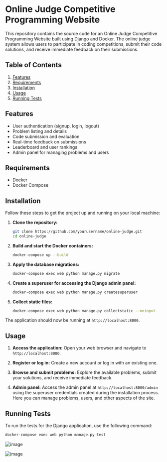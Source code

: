 # Online Judge Competitive Programming Website

This repository contains the source code for an Online Judge Competitive Programming Website built using Django and Docker. The online judge system allows users to participate in coding competitions, submit their code solutions, and receive immediate feedback on their submissions.

## Table of Contents

1. [Features](#features)
2. [Requirements](#requirements)
3. [Installation](#installation)
4. [Usage](#usage)
5. [Running Tests](#running-tests)

## Features

- User authentication (signup, login, logout)
- Problem listing and details
- Code submission and evaluation
- Real-time feedback on submissions
- Leaderboard and user rankings
- Admin panel for managing problems and users

## Requirements

- Docker
- Docker Compose

## Installation

Follow these steps to get the project up and running on your local machine:

1. **Clone the repository:**
    ```bash
    git clone https://github.com/yourusername/online-judge.git
    cd online-judge
    ```

2. **Build and start the Docker containers:**
    ```bash
    docker-compose up --build
    ```

3. **Apply the database migrations:**
    ```bash
    docker-compose exec web python manage.py migrate
    ```

4. **Create a superuser for accessing the Django admin panel:**
    ```bash
    docker-compose exec web python manage.py createsuperuser
    ```

5. **Collect static files:**
    ```bash
    docker-compose exec web python manage.py collectstatic --noinput
    ```

The application should now be running at `http://localhost:8000`.

## Usage

1. **Access the application:**
   Open your web browser and navigate to `http://localhost:8000`.

2. **Register or log in:**
   Create a new account or log in with an existing one.

3. **Browse and submit problems:**
   Explore the available problems, submit your solutions, and receive immediate feedback.

4. **Admin panel:**
   Access the admin panel at `http://localhost:8000/admin` using the superuser credentials created during the installation process. Here you can manage problems, users, and other aspects of the site.

## Running Tests

To run the tests for the Django application, use the following command:

```bash
docker-compose exec web python manage.py test
```

![image](https://github.com/user-attachments/assets/1136f499-5448-4117-9cea-a6caa748ff08)


![image](https://github.com/user-attachments/assets/939f0725-a344-45c7-a234-61b147b4560d)

